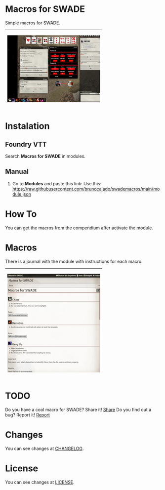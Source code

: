 # Macros for SWADE
Simple macros for SWADE.

<table>
<thead>
  <tr>
    <th><p align="center">
  <img width="300" src="docs/preview01.jpg">
</p></th>
</thead>
</table>

# Instalation

## Foundry VTT
Search **Macros for SWADE** in modules.

## Manual
1. Go to **Modules** and paste this link: 
Use this: https://raw.githubusercontent.com/brunocalado/swademacros/main/module.json

# How To
You can get the macros from the compendium after activate the module.

# Macros

There is a journal with the module with instructions for each macro.

<table>
<thead>
  <tr>
    <th><p align="center">
  <img width="300" src="docs/journaldocs.jpg">
</p></th>
</thead>
</table>

# TODO
Do you have a cool macro for SWADE? Share it! [Share](https://github.com/brunocalado/swademacros/issues)
Do you find out a bug? Report it! [Report](https://github.com/brunocalado/swademacros/issues)

# Changes
You can see changes at [CHANGELOG](CHANGELOG.md).

# License
You can see changes at [LICENSE](LICENSE).
